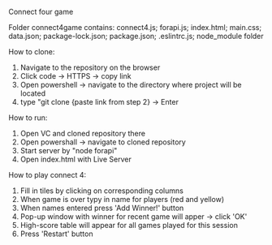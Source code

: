 Connect four game

Folder connect4game contains:
connect4.js; 
forapi.js; 
index.html; 
main.css; 
data.json; 
package-lock.json; 
package.json; 
.eslintrc.js; 
node_module folder

How to clone:
1. Navigate to the repository on the browser
2. Click code -> HTTPS -> copy link
3. Open powershell -> navigate to the directory where project will be located
4. type "git clone {paste link from step 2} -> Enter

How to run:
1. Open VC and cloned repository there
2. Open powershall -> navigate to cloned repository
3. Start server by "node forapi"
4. Open index.html with Live Server 

How to play connect 4:
1. Fill in tiles by clicking on corresponding columns
2. When game is over typy in name for players (red and yellow)
3. When names entered press 'Add Winner!' button
4. Pop-up window with winner for recent game will apper -> click 'OK'
5. High-score table will appear for all games played for this session
6. Press 'Restart' button
